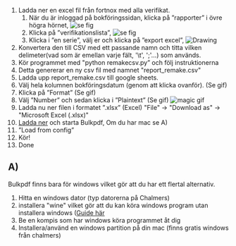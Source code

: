 1.  Ladda ner en excel fil från fortnox med alla verifikat.
    1.  När du är inloggad på bokföringssidan, klicka på ”rapporter” i övre högra hörnet, ![se fig](https://i.imgur.com/UF91b3S.png)
    2.  Klicka på ”verifikationslista”, ![se fig](https://i.imgur.com/zBlvf3m.png)
    3.  Klicka i ”en serie”, välj er och klicka på ”export excel”, <img src="https://i.imgur.com/hJwIQ0u.png" alt="Drawing" style="max-width: 200px;"/>
2.  Konvertera den till CSV med ett passande namn och titta vilken delimeter(vad som är emellan varje fält, '\t', ';'...) som används.
3.  Kör programmet med "python remakecsv.py” och följ instruktionerna
4.  Detta genererar en ny csv fil med namnet "report_remake.csv"
5.  Ladda upp report_remake.csv till google sheets.
6.  Välj hela kolumnen bokföringsdatum (genom att klicka ovanför). (Se gif)
7.  Klicka på ”Format” (Se gif)
8.  Välj ”Number” och sedan klicka i ”Plaintext” (Se gif)
    ![magic gif](https://media.giphy.com/media/5T05wrxI4QvpBhBI6Z/giphy.gif "Magic gif")
9.  Ladda nu ner filen i formatet ”.xlsx” (Excel) "File" -> "Download as" -> "Microsoft Excel (.xlsx)"
10. [Ladda ner](https://bulkpdf.de/en) och starta Bulkpdf, Om du har mac se A)
11. ”Load from config”
12. Kör!
13. Done

## A)

Bulkpdf finns bara för windows vilket gör att du har ett flertal alternativ.

1.  Hitta en windows dator (typ datorerna på Chalmers)
2.  installera "wine" vilket gör att du kan köra windows program utan installera windows ([Guide här](https://www.davidbaumgold.com/tutorials/wine-mac/)
3.  Be en kompis som har windows köra programmet åt dig
4.  Installera/använd en windows partition på din mac (finns gratis windows från chalmers)
